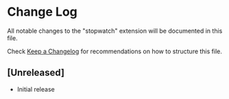 # Change Log

All notable changes to the "stopwatch" extension will be documented in this file.

Check [Keep a Changelog](http://keepachangelog.com/) for recommendations on how to structure this file.

## [Unreleased]

- Initial release